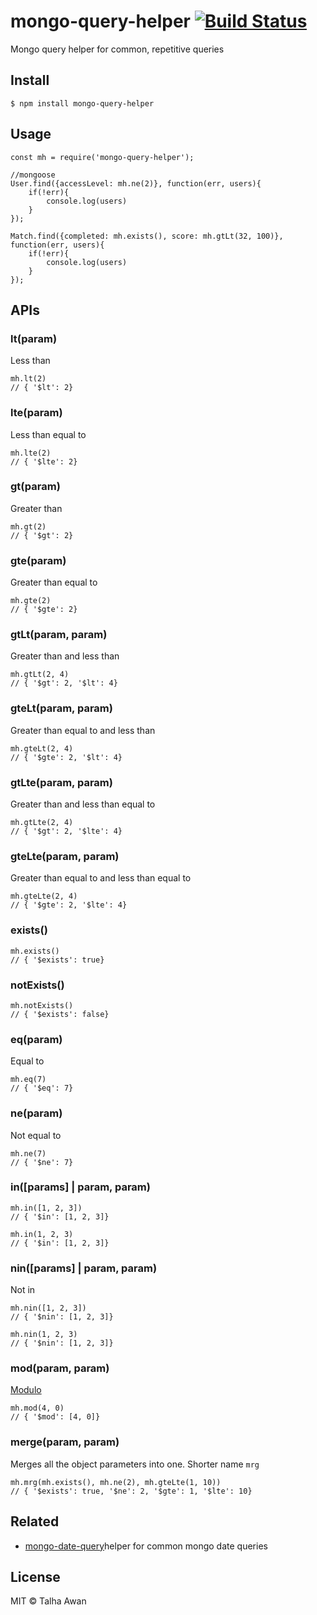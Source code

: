 # mongo-query-helper [![Build Status](https://travis-ci.com/TalhaAwan/mongo-query.svg?branch=master)](https://travis-ci.com/TalhaAwan/mongo-query)
Mongo query helper for common, repetitive queries

## Install

```
$ npm install mongo-query-helper
```

## Usage
```
const mh = require('mongo-query-helper');

//mongoose
User.find({accessLevel: mh.ne(2)}, function(err, users){
    if(!err){
        console.log(users)
    }
});

Match.find({completed: mh.exists(), score: mh.gtLt(32, 100)}, function(err, users){
    if(!err){
        console.log(users)
    }
});
```

## APIs

### lt(param)
Less than
```
mh.lt(2)
// { '$lt': 2}
```

### lte(param)
Less than equal to
```
mh.lte(2)
// { '$lte': 2}
```

### gt(param)
Greater than
```
mh.gt(2)
// { '$gt': 2}
```

### gte(param)
Greater than equal to
```
mh.gte(2)
// { '$gte': 2}
```

### gtLt(param, param)
Greater than and less than
```
mh.gtLt(2, 4)
// { '$gt': 2, '$lt': 4}
```

### gteLt(param, param)
Greater than equal to and less than
```
mh.gteLt(2, 4)
// { '$gte': 2, '$lt': 4}
```

### gtLte(param, param)
Greater than and less than equal to
```
mh.gtLte(2, 4)
// { '$gt': 2, '$lte': 4}
```

### gteLte(param, param)
Greater than equal to and less than equal to
```
mh.gteLte(2, 4)
// { '$gte': 2, '$lte': 4}
```

### exists()
```
mh.exists()
// { '$exists': true}
```

### notExists()
```
mh.notExists()
// { '$exists': false}
```

### eq(param)
Equal to
```
mh.eq(7)
// { '$eq': 7}
```

### ne(param)
Not equal to
```
mh.ne(7)
// { '$ne': 7}
```

### in([params] | param, param)
```
mh.in([1, 2, 3])
// { '$in': [1, 2, 3]}

mh.in(1, 2, 3)
// { '$in': [1, 2, 3]}
```

### nin([params] | param, param)
Not in
```
mh.nin([1, 2, 3])
// { '$nin': [1, 2, 3]}

mh.nin(1, 2, 3)
// { '$nin': [1, 2, 3]}
```

### mod(param, param)
[Modulo](https://docs.mongodb.com/manual/reference/operator/query/mod/#op._S_mod)
```
mh.mod(4, 0)
// { '$mod': [4, 0]}
```

### merge(param, param)
Merges all the object parameters into one. Shorter name `mrg`
```
mh.mrg(mh.exists(), mh.ne(2), mh.gteLte(1, 10))
// { '$exists': true, '$ne': 2, '$gte': 1, '$lte': 10}
```

## Related

- [mongo-date-query](https://www.npmjs.com/package/mongo-date-query)helper for common mongo date queries 

## License

MIT © Talha Awan
